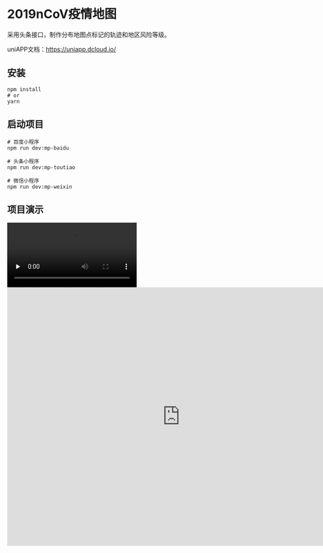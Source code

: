 # 2019nCoV疫情地图

采用头条接口，制作分布地图点标记的轨迹和地区风险等级。

uniAPP文档：https://uniapp.dcloud.io/

## 安装

```
npm install
# or
yarn 
```

## 启动项目
```
# 百度小程序
npm run dev:mp-baidu

# 头条小程序
npm run dev:mp-toutiao

# 微信小程序
npm run dev:mp-weixin
```

## 项目演示

<video id="video" controls="" preload="none">
  <source id="mp4" src="https://fes.qyerstatic.com/llh4x-Oiw7xzRfI4kTj5Vngj30td" type="video/mp4">
  <p>Your user agent does not support the HTML5 Video element.</p>
</video>

<iframe 
    height=600 
    width=800 
    src="https://fes.qyerstatic.com/llh4x-Oiw7xzRfI4kTj5Vngj30td" 
    frameborder=0 
    allowfullscreen>
</iframe>
